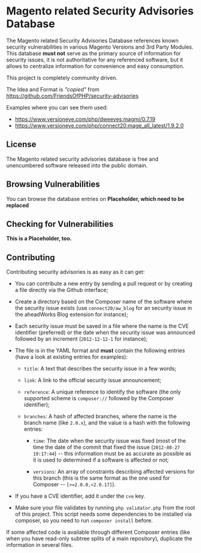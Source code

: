 Magento related Security Advisories Database
================================

The Magento related Security Advisories Database references known security
vulnerabilities in various Magento Versions and 3rd Party Modules. This database **must
not** serve as the primary source of information for security issues, it is
not authoritative for any referenced software, but it allows to centralize
information for convenience and easy consumption.

This project is completely community driven.

The Idea and Format is *"copied"* from https://github.com/FriendsOfPHP/security-advisories

Examples where you can see them used:  
* https://www.versioneye.com/php/dweeves:magmi/0.7.19
* https://www.versioneye.com/php/connect20:mage_all_latest/1.9.2.0

License
-------

The Magento related security advisories database is free and unencumbered software released
into the public domain.

Browsing Vulnerabilities
------------------------

You can browse the database entries on **Placeholder, which need to be replaced**

Checking for Vulnerabilities
----------------------------

**This is a Placeholder, too.**

Contributing
------------

Contributing security advisories is as easy as it can get:

  * You can contribute a new entry by sending a pull request or by creating a
    file directly via the Github interface;

  * Create a directory based on the Composer name of the software where the
    security issue exists (use `connect20/aw_blog` for an security issue
    in the aheadWorks Blog extension for instance);

  * Each security issue must be saved in a file where the name is the CVE
    identifier (preferred) or the date when the security issue was announced
    followed by an increment (`2012-12-12-1` for instance);

  * The file is in the YAML format and **must** contain the following entries
    (have a look at existing entries for examples):

      * `title`:     A text that describes the security issue in a few words;

      * `link`:      A link to the official security issue announcement;

      * `reference`: A unique reference to identify the software (the only
        supported scheme is `composer://` followed by the Composer identifier);

      * `branches`: A hash of affected branches, where the name is the branch
        name (like `2.0.x`), and the value is a hash with the following
        entries:

          * `time`: The date when the security issue was fixed (most of the
            time the date of the commit that fixed the issue (`2012-08-27
            19:17:44`) -- this information must be as accurate as possible as
            it is used to determined if a software is affected or not;

          * `versions`: An array of constraints describing affected versions
            for this branch (this is the same format as the one used for
            Composer -- `[>=2.0.0,<2.0.17]`).

  * If you have a CVE identifier, add it under the `cve` key.

  * Make sure your file validates by running `php validator.php` from the root of this project.
    This script needs some dependencies to be installed via composer, so you need to
    run `composer install` before.

If some affected code is available through different Composer entries (like
when you have read-only subtree splits of a main repository), duplicate the
information in several files.

